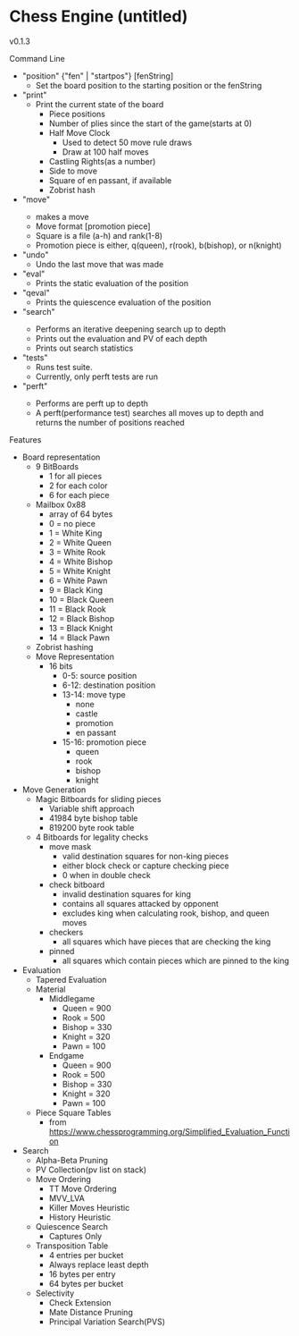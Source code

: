 # Chess Engine (untitled)

v0.1.3

Command Line
- "position" {"fen" | "startpos"} [fenString]
	- Set the board position to the starting position or the fenString
- "print"
	- Print the current state of the board
		- Piece positions
	    - Number of plies since the start of the game(starts at 0)
        - Half Move Clock
	    	- Used to detect 50 move rule draws
	        - Draw at 100 half moves
		- Castling Rights(as a number)
      	- Side to move
    	- Square of en passant, if available
	    - Zobrist hash
- "move" <move>
	- makes a move
    - Move format <start square><end square>[promotion piece]
	- Square is a file (a-h) and rank(1-8)
	- Promotion piece is either, q(queen), r(rook), b(bishop), or n(knight)
- "undo"
	- Undo the last move that was made
- "eval"
	- Prints the static evaluation of the position
- "qeval"
	- Prints the quiescence evaluation of the position
- "search" <depth>
	- Performs an iterative deepening search up to depth
	- Prints out the evaluation and PV of each depth
	- Prints out search statistics
- "tests"
	- Runs test suite.
    - Currently, only perft tests are run
- "perft" <depth>
	- Performs are perft up to depth
    - A perft(performance test) searches all moves up to depth and returns the number of positions reached


Features
- Board representation
    - 9 BitBoards
        - 1 for all pieces
        - 2 for each color
        - 6 for each piece
    - Mailbox 0x88
        - array of 64 bytes
        - 0 = no piece
        - 1 = White King
        - 2 = White Queen
        - 3 = White Rook
        - 4 = White Bishop
        - 5 = White Knight
        - 6 = White Pawn
        - 9 = Black King
        - 10 = Black Queen
        - 11 = Black Rook
        - 12 = Black Bishop
        - 13 = Black Knight
        - 14 = Black Pawn
    - Zobrist hashing
    - Move Representation
	    - 16 bits
	        - 0-5: source position
            - 6-12: destination position
            - 13-14: move type
	            - none
                - castle
                - promotion
                - en passant
            - 15-16: promotion piece
	            - queen
                - rook
                - bishop
                - knight
- Move Generation
	- Magic Bitboards for sliding pieces
	    - Variable shift approach
        - 41984 byte bishop table
        - 819200 byte rook table
    - 4 Bitboards for legality checks
	    - move mask
	        - valid destination squares for non-king pieces
            - either block check or capture checking piece
            - 0 when in double check
        - check bitboard
	        - invalid destination squares for king
            - contains all squares attacked by opponent
            - excludes king when calculating rook, bishop, and queen moves
        - checkers
	        - all squares which have pieces that are checking the king
        - pinned
	        - all squares which contain pieces which are pinned to the king
- Evaluation
	- Tapered Evaluation
    - Material
	    - Middlegame
	        - Queen = 900
	        - Rook = 500
	        - Bishop = 330
	        - Knight = 320
	        - Pawn = 100
	    - Endgame
	        - Queen = 900
            - Rook = 500
            - Bishop = 330
            - Knight = 320
            - Pawn = 100
    - Piece Square Tables 
	    - from https://www.chessprogramming.org/Simplified_Evaluation_Function
- Search
  	- Alpha-Beta Pruning
    - PV Collection(pv list on stack)
    - Move Ordering
	    - TT Move Ordering
	    - MVV_LVA
        - Killer Moves Heuristic
        - History Heuristic
    - Quiescence Search
	    - Captures Only
    - Transposition Table
	    - 4 entries per bucket
        - Always replace least depth
        - 16 bytes per entry
        - 64 bytes per bucket
    - Selectivity
	    - Check Extension
		- Mate Distance Pruning
	    - Principal Variation Search(PVS)